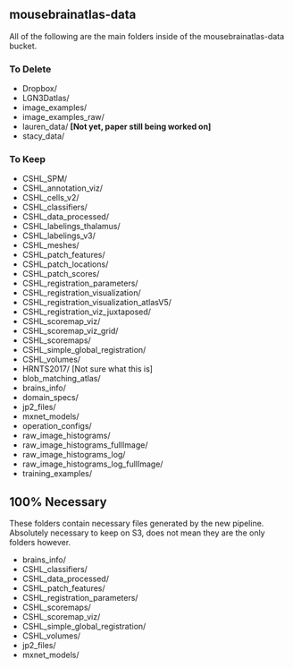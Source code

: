 ## mousebrainatlas-data
All of the following are the main folders inside of the mousebrainatlas-data bucket.
                           
### To Delete
- Dropbox/
- LGN3Datlas/
- image_examples/
- image_examples_raw/
- lauren_data/                             __[Not yet, paper still being worked on]__
- stacy_data/

### To Keep
- CSHL_SPM/
- CSHL_annotation_viz/
- CSHL_cells_v2/
- CSHL_classifiers/
- CSHL_data_processed/
- CSHL_labelings_thalamus/
- CSHL_labelings_v3/
- CSHL_meshes/
- CSHL_patch_features/
- CSHL_patch_locations/
- CSHL_patch_scores/
- CSHL_registration_parameters/
- CSHL_registration_visualization/
- CSHL_registration_visualization_atlasV5/
- CSHL_registration_viz_juxtaposed/
- CSHL_scoremap_viz/
- CSHL_scoremap_viz_grid/
- CSHL_scoremaps/
- CSHL_simple_global_registration/
- CSHL_volumes/
- HRNTS2017/                              [Not sure what this is]
- blob_matching_atlas/
- brains_info/
- domain_specs/
- jp2_files/
- mxnet_models/
- operation_configs/
- raw_image_histograms/
- raw_image_histograms_fullImage/
- raw_image_histograms_log/
- raw_image_histograms_log_fullImage/
- training_examples/
 
## 100% Necessary

These folders contain necessary files generated by the new pipeline. Absolutely necessary to keep on S3, does not mean they are the only folders however.

- brains_info/
- CSHL_classifiers/
- CSHL_data_processed/
- CSHL_patch_features/
- CSHL_registration_parameters/
- CSHL_scoremaps/
- CSHL_scoremap_viz/
- CSHL_simple_global_registration/
- CSHL_volumes/
- jp2_files/
- mxnet_models/




